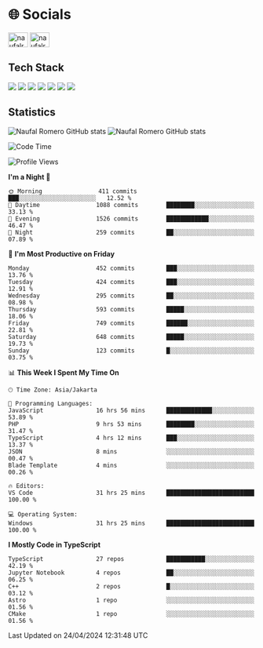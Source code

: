 <h1 align="">🌐 Socials</h1>
<p align="left">
<a href="https://linkedin.com/in/naufal-romero-putra-pratama-9ab816177/" target="blank"><img align="center" src="https://raw.githubusercontent.com/rahuldkjain/github-profile-readme-generator/master/src/images/icons/Social/linked-in-alt.svg" alt="naufalromero" height="30" width="40" /></a>
<a href="https://instagram.com/naufalromero" target="blank"><img align="center" src="https://raw.githubusercontent.com/rahuldkjain/github-profile-readme-generator/master/src/images/icons/Social/instagram.svg" alt="naufalromero" height="30" width="40" /></a>
</p>


<h2 align="">Tech Stack</h2>
<div align="">
  <img src="https://img.shields.io/badge/next.js-000000?style=for-the-badge&logo=nextdotjs&logoColor=white"/>
 <img src="https://img.shields.io/badge/typescript-%23007ACC.svg?style=for-the-badge&logo=typescript&logoColor=white"/>
 <img src="https://img.shields.io/badge/react-%2320232a.svg?style=for-the-badge&logo=react&logoColor=%2361DAFB"/>
 <img src="https://img.shields.io/badge/tailwindcss-%2338B2AC.svg?style=for-the-badge&logo=tailwind-css&logoColor=white"/>
 <img src="https://img.shields.io/badge/Prisma-3982CE?style=for-the-badge&logo=Prisma&logoColor=white"/>
 <img src="https://img.shields.io/badge/javascript-%23323330.svg?style=for-the-badge&logo=javascript&logoColor=%23F7DF1E"/>
 <img src="https://img.shields.io/badge/java-%23ED8B00.svg?style=for-the-badge&logo=openjdk&logoColor=white"/>
</div>


<h2 align="">Statistics</h2>
<div align="">
<img src="https://github-readme-stats-xi-nine-74.vercel.app/api?username=romves&show_icons=true&theme=tokyonight&include_all_commits=true&count_private=true" alt="Naufal Romero GitHub stats"/>
<img src="https://github-readme-stats-xi-nine-74.vercel.app/api/top-langs/?username=romves&theme=tokyonight&hide_border=false&include_all_commits=true&count_private=true&layout=compact" alt="Naufal Romero GitHub stats"/>
</div>

<!--START_SECTION:waka-->
![Code Time](http://img.shields.io/badge/Code%20Time-978%20hrs%203%20mins-blue)

![Profile Views](http://img.shields.io/badge/Profile%20Views-2-blue)

**I'm a Night 🦉** 

```text
🌞 Morning                411 commits         ███░░░░░░░░░░░░░░░░░░░░░░   12.52 % 
🌆 Daytime                1088 commits        ████████░░░░░░░░░░░░░░░░░   33.13 % 
🌃 Evening                1526 commits        ████████████░░░░░░░░░░░░░   46.47 % 
🌙 Night                  259 commits         ██░░░░░░░░░░░░░░░░░░░░░░░   07.89 % 
```
📅 **I'm Most Productive on Friday** 

```text
Monday                   452 commits         ███░░░░░░░░░░░░░░░░░░░░░░   13.76 % 
Tuesday                  424 commits         ███░░░░░░░░░░░░░░░░░░░░░░   12.91 % 
Wednesday                295 commits         ██░░░░░░░░░░░░░░░░░░░░░░░   08.98 % 
Thursday                 593 commits         █████░░░░░░░░░░░░░░░░░░░░   18.06 % 
Friday                   749 commits         ██████░░░░░░░░░░░░░░░░░░░   22.81 % 
Saturday                 648 commits         █████░░░░░░░░░░░░░░░░░░░░   19.73 % 
Sunday                   123 commits         █░░░░░░░░░░░░░░░░░░░░░░░░   03.75 % 
```


📊 **This Week I Spent My Time On** 

```text
🕑︎ Time Zone: Asia/Jakarta

💬 Programming Languages: 
JavaScript               16 hrs 56 mins      █████████████░░░░░░░░░░░░   53.89 % 
PHP                      9 hrs 53 mins       ████████░░░░░░░░░░░░░░░░░   31.47 % 
TypeScript               4 hrs 12 mins       ███░░░░░░░░░░░░░░░░░░░░░░   13.37 % 
JSON                     8 mins              ░░░░░░░░░░░░░░░░░░░░░░░░░   00.47 % 
Blade Template           4 mins              ░░░░░░░░░░░░░░░░░░░░░░░░░   00.26 % 

🔥 Editors: 
VS Code                  31 hrs 25 mins      █████████████████████████   100.00 % 

💻 Operating System: 
Windows                  31 hrs 25 mins      █████████████████████████   100.00 % 
```

**I Mostly Code in TypeScript** 

```text
TypeScript               27 repos            ███████████░░░░░░░░░░░░░░   42.19 % 
Jupyter Notebook         4 repos             ██░░░░░░░░░░░░░░░░░░░░░░░   06.25 % 
C++                      2 repos             █░░░░░░░░░░░░░░░░░░░░░░░░   03.12 % 
Astro                    1 repo              ░░░░░░░░░░░░░░░░░░░░░░░░░   01.56 % 
CMake                    1 repo              ░░░░░░░░░░░░░░░░░░░░░░░░░   01.56 % 
```




 Last Updated on 24/04/2024 12:31:48 UTC
<!--END_SECTION:waka-->
